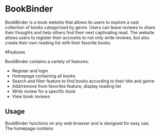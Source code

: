 # BookBinder

BookBinder is a book website that allows its users to explore a vast collection of books categorized by genre. Users can leave reviews to share their thoughts and help others find their next captivating read. The website allows users to register their accounts to not only write reviews, but also create their own reading list with their favorite books. 

#Features

BookBinder contains a variety of features:
* Register and login 
* Homepage containing all books
* Search and filter feature to find books according to their title and genre
* Add/remove from favorites feature, display reading list
* Write review for a specific book
* View book reviews 

## Usage 

BookBinder functions on any web browser and is designed for easy use. The homepage contains 
